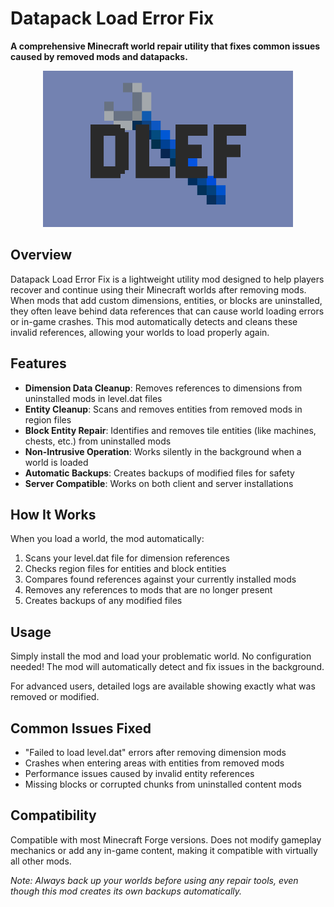 # Datapack Load Error Fix

**A comprehensive Minecraft world repair utility that fixes common issues caused by removed mods and datapacks.**

<div align="center">
  <img src="DLEF.png" alt="Datapack Load Error Fix Logo" width="400">
</div>

## Overview

Datapack Load Error Fix is a lightweight utility mod designed to help players recover and continue using their Minecraft worlds after removing mods. When mods that add custom dimensions, entities, or blocks are uninstalled, they often leave behind data references that can cause world loading errors or in-game crashes. This mod automatically detects and cleans these invalid references, allowing your worlds to load properly again.

## Features

- **Dimension Data Cleanup**: Removes references to dimensions from uninstalled mods in level.dat files
- **Entity Cleanup**: Scans and removes entities from removed mods in region files
- **Block Entity Repair**: Identifies and removes tile entities (like machines, chests, etc.) from uninstalled mods
- **Non-Intrusive Operation**: Works silently in the background when a world is loaded
- **Automatic Backups**: Creates backups of modified files for safety
- **Server Compatible**: Works on both client and server installations

## How It Works

When you load a world, the mod automatically:
1. Scans your level.dat file for dimension references
2. Checks region files for entities and block entities
3. Compares found references against your currently installed mods
4. Removes any references to mods that are no longer present
5. Creates backups of any modified files

## Usage

Simply install the mod and load your problematic world. No configuration needed! The mod will automatically detect and fix issues in the background.

For advanced users, detailed logs are available showing exactly what was removed or modified.

## Common Issues Fixed

- "Failed to load level.dat" errors after removing dimension mods
- Crashes when entering areas with entities from removed mods
- Performance issues caused by invalid entity references
- Missing blocks or corrupted chunks from uninstalled content mods

## Compatibility

Compatible with most Minecraft Forge versions. Does not modify gameplay mechanics or add any in-game content, making it compatible with virtually all other mods.

*Note: Always back up your worlds before using any repair tools, even though this mod creates its own backups automatically.*


